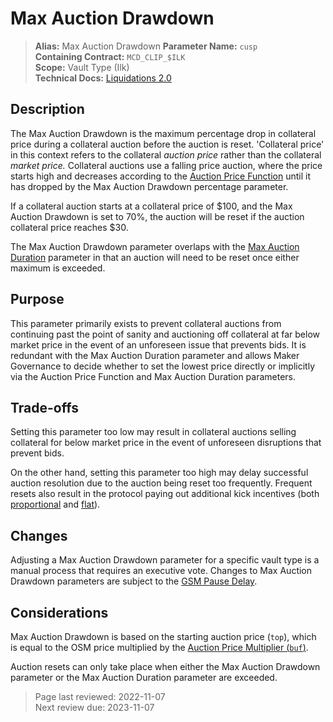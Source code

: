 # Max Auction Drawdown

>**Alias:**  Max Auction Drawdown
>**Parameter Name:** `cusp`  
>**Containing Contract:** `MCD_CLIP_$ILK`  
>**Scope:** Vault Type (Ilk)  
>**Technical Docs:** [Liquidations 2.0](https://docs.makerdao.com/smart-contract-modules/dog-and-clipper-detailed-documentation)  

## Description

The Max Auction Drawdown is the maximum percentage drop in collateral price during a collateral auction before the auction is reset. 'Collateral price' in this context refers to the collateral _auction price_ rather than the collateral _market price._ Collateral auctions use a falling price auction, where the price starts high and decreases according to the [Auction Price Function](param-auction-price-function.md) until it has dropped by the Max Auction Drawdown percentage parameter.

If a collateral auction starts at a collateral price of $100, and the Max Auction Drawdown is set to 70%, the auction will be reset if the auction collateral price reaches $30.

The Max Auction Drawdown parameter overlaps with the [Max Auction Duration](param-max-auction-duration.md) parameter in that an auction will need to be reset once either maximum is exceeded.

## Purpose

This parameter primarily exists to prevent collateral auctions from continuing past the point of sanity and auctioning off collateral at far below market price in the event of an unforeseen issue that prevents bids. It is redundant with the Max Auction Duration parameter and allows Maker Governance to decide whether to set the lowest price directly or implicitly via the Auction Price Function and Max Auction Duration parameters.

## Trade-offs

Setting this parameter too low may result in collateral auctions selling collateral for below market price in the event of unforeseen disruptions that prevent bids.

On the other hand, setting this parameter too high may delay successful auction resolution due to the auction being reset too frequently. Frequent resets also result in the protocol paying out additional kick incentives (both [proportional](param-proportional-kick-incentive.md) and [flat](param-flat-kick-incentive.md)).

## Changes

Adjusting a Max Auction Drawdown parameter for a specific vault type is a manual process that requires an executive vote. Changes to Max Auction Drawdown parameters are subject to the [GSM Pause Delay](../core/param-gsm-pause-delay.md).

## Considerations

Max Auction Drawdown is based on the starting auction price (`top`), which is equal to the OSM price multiplied by the [Auction Price Multiplier (`buf`)](../param-auction-price-multiplier.md).

Auction resets can only take place when either the Max Auction Drawdown parameter or the Max Auction Duration parameter are exceeded.

>Page last reviewed: 2022-11-07  
>Next review due: 2023-11-07  

